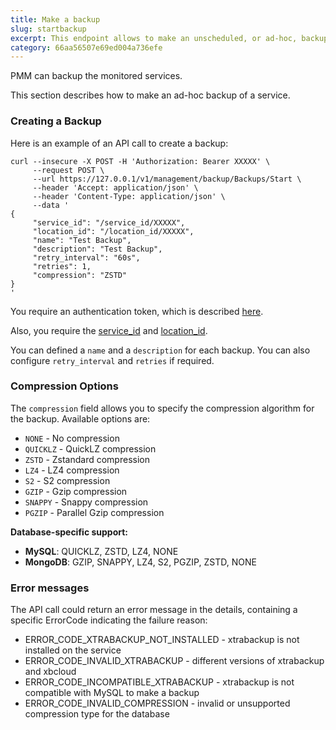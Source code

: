 ```yaml
---
title: Make a backup
slug: startbackup
excerpt: This endpoint allows to make an unscheduled, or ad-hoc, backup of a given service.
category: 66aa56507e69ed004a736efe
---
```


PMM can backup the monitored services.

This section describes how to make an ad-hoc backup of a service.

### Creating a Backup

Here is an example of an API call to create a backup:

```shell
curl --insecure -X POST -H 'Authorization: Bearer XXXXX' \
     --request POST \
     --url https://127.0.0.1/v1/management/backup/Backups/Start \
     --header 'Accept: application/json' \
     --header 'Content-Type: application/json' \
     --data '
{
     "service_id": "/service_id/XXXXX",
     "location_id": "/location_id/XXXXX",
     "name": "Test Backup",
     "description": "Test Backup",
     "retry_interval": "60s",
     "retries": 1,
     "compression": "ZSTD"
}
'
```

You require an authentication token, which is described [here](ref:authentication).

Also, you require the [service_id](ref:listservices) and [location_id](ref:listlocations).

You can defined a `name` and a `description` for each backup. You can also configure `retry_interval` and `retries` if required.

### Compression Options

The `compression` field allows you to specify the compression algorithm for the backup. Available options are:

- `NONE` - No compression
- `QUICKLZ` - QuickLZ compression
- `ZSTD` - Zstandard compression
- `LZ4` - LZ4 compression
- `S2` - S2 compression
- `GZIP` - Gzip compression
- `SNAPPY` - Snappy compression
- `PGZIP` - Parallel Gzip compression

**Database-specific support:**

- **MySQL**: QUICKLZ, ZSTD, LZ4, NONE
- **MongoDB**: GZIP, SNAPPY, LZ4, S2, PGZIP, ZSTD, NONE

### Error messages

The API call could return an error message in the details, containing a specific ErrorCode indicating the failure reason:
- ERROR_CODE_XTRABACKUP_NOT_INSTALLED - xtrabackup is not installed on the service
- ERROR_CODE_INVALID_XTRABACKUP - different versions of xtrabackup and xbcloud
- ERROR_CODE_INCOMPATIBLE_XTRABACKUP - xtrabackup is not compatible with MySQL to make a backup
- ERROR_CODE_INVALID_COMPRESSION - invalid or unsupported compression type for the database
